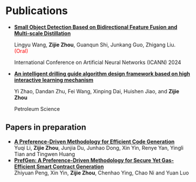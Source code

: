 # Publications

- [**Small Object Detection Based on Bidirectional Feature Fusion and Multi-scale Distillation**](https://doi.org/10.1007/978-3-031-72335-3_14) 
  
  Lingyu Wang, **Zijie Zhou**, Guanqun Shi, Junkang Guo, Zhigang Liu. <span style="color:red">(Oral)</span> 

  International Conference on Artificial Neural Networks (ICANN) 2024

- [**An intelligent drilling guide algorithm design framework based on high interactive learning mechanism**](https://doi.org/10.1016/j.petsci.2025.05.019)
  
  Yi Zhao, Dandan Zhu, Fei Wang, Xinping Dai, Huishen Jiao, and **Zijie Zhou**

  Petroleum Science


## Papers in preparation

<ul style="list-style-type: square;">
  <li>
    <a href="#"><strong>A Preference-Driven Methodology for Efficient Code Generation</strong></a><br>
    Yuqi Li, <strong>Zijie Zhou</strong>, Junjia Du, Junhao Dong, Xin Yin, Renye Yan, Yingli Tian and Tingwen Huang<br>
  </li>

  <li>
  <a href="#"><strong>PrefGen: A Preference-Driven Methodology for Secure Yet Gas-Efficient Smart Contract Generation</strong></a><br>
  Zhiyuan Peng, Xin Yin, <strong>Zijie Zhou</strong>, Chenhao Ying, Chao Ni and Yuan Luo
  </li>

</ul>
